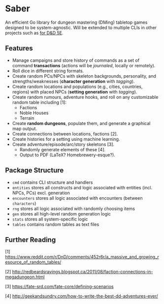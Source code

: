 # Saber

An efficient Go library for dungeon mastering (DMing) tabletop games designed to be system-agnostic. Will be extended to multiple CLIs in other projects such as [for D&D 5E](https://github.com/AlexSafatli/airtable-dnd).

## Features

- Manage campaigns and store history of commands as a set of command 
  **transactions** (actions will be *journaled*, locally or remotely).
- Roll dice in different string formats.
- Create random PCs/NPCs with skeleton backgrounds, personality, and 
  strengths/weaknesses (**character generation** with *tagging*).
- Create random locations and populations (e.g., cities, countries, regions) with placed 
  NPCs (**setting generation** with *tagging*).
- Create random rumours, adventure hooks, and roll on any customizable random 
  table including [1]:
  - Factions
  - Noble Houses
  - Terrain
- Create **random dungeons**, populate them, and generate a graphical map output.
- Create connections between locations, factions [2].
- Create histories for a setting using machine learning.
- Create adventure/episode/arc/story skeletons [3].
  - Randomly generate elements of these [4].
  - Output to PDF (LaTeX? Homebrewery-esque?).

## Package Structure

- `cmd` contains CLI structure and handlers
- `entities` stores all constructs and logic associated with entities (incl. NPCs, PCs) excl. 
  generation
- `encounters` stores all logic associated with encounters (between 
  `characters`)
- `rng` stores all logic associated with randomly choosing items
- `gen` stores all high-level random generation logic
- `stats` stores all system-specific logic
- `tables` contains random tables as text files

## Further Reading

[1] https://www.reddit.com/r/DnD/comments/452r6r/a_massive_and_growing_resource_of_random_tables/

[2] http://redbeardsravings.blogspot.ca/2011/08/faction-connections-in-megadungeon.html

[3] https://fate-srd.com/fate-core/defining-scenarios

[4] http://geekandsundry.com/how-to-write-the-best-dd-adventures-ever/
